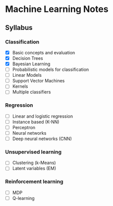 # Machine Learning Notes
 
## Syllabus

### Classification

- [x]  Basic concepts and evaluation
- [x]  Decision Trees
- [x]  Bayesian Learning
- [ ]  Probabilistic models for classification
- [ ]  Linear Models
- [ ]  Support Vector Machines
- [ ]  Kernels
- [ ]  Multiple classifiers

### Regression

- [ ]  Linear and logistic regression
- [ ]  Instance based (K-NN)
- [ ]  Perceptron
- [ ]  Neural networks
- [ ]  Deep neural networks (CNN)

### Unsupervised learning

- [ ]  Clustering (k-Means)
- [ ]  Latent variables (EM)

### Reinforcement learning

- [ ]  MDP
- [ ]  Q-learning
